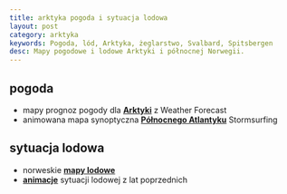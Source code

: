 ```yaml
---
title: arktyka pogoda i sytuacja lodowa
layout: post
category: arktyka
keywords: Pogoda, lód, Arktyka, żeglarstwo, Svalbard, Spitsbergen
desc: Mapy pogodowe i lodowe Arktyki i północnej Norwegii. 
---
```



pogoda
------
* mapy prognoz pogody dla **[Arktyki](http://www.weather-forecast.com/maps/Arctic)** z Weather Forecast
* animowana mapa synoptyczna **[Północnego Atlantyku](http://www.stormsurfing.com/cgi/display_alt.cgi?a=natla_slp)** Stormsurfing


sytuacja lodowa
---------------
* norweskie **[mapy lodowe](http://polarview.met.no/)**
* **[animacje](http://nsidc.org/cryosphere/sotc/sea_ice_animation.html)** sytuacji lodowej z lat poprzednich
